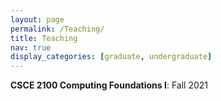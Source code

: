 ```yaml
---
layout: page
permalink: /Teaching/
title: Teaching
nav: true
display_categories: [graduate, undergraduate]
---
```


**CSCE 2100 Computing Foundations I**: Fall 2021 
